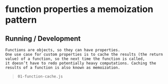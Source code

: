 function properties a memoization pattern
=========================================

## Running / Development

```
Functions are objects, so they can have properties.
One use case for custom properties is to cache the results (the return value) of a function, so the next time the function is called, 
it doesn’t have to redo potentially heavy computations. Caching the results of a function is also known as memoization.
```

> `01-function-cache.js`
